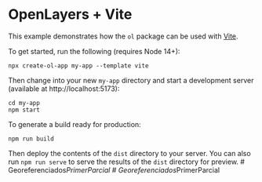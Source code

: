 # OpenLayers + Vite

This example demonstrates how the `ol` package can be used with [Vite](https://vitejs.dev/).

To get started, run the following (requires Node 14+):

    npx create-ol-app my-app --template vite

Then change into your new `my-app` directory and start a development server (available at http://localhost:5173):

    cd my-app
    npm start

To generate a build ready for production:

    npm run build

Then deploy the contents of the `dist` directory to your server.  You can also run `npm run serve` to serve the results of the `dist` directory for preview.
#   G e o r e f e r e n c i a d o s _ P r i m e r P a r c i a l  
 #   G e o r e f e r e n c i a d o s _ P r i m e r P a r c i a l  
 
